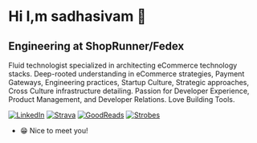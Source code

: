 # Hi I,m sadhasivam  👋

## Engineering at ShopRunner/Fedex

<p>
Fluid technologist specialized in architecting eCommerce technology stacks. Deep-rooted understanding in eCommerce strategies, Payment Gateways, Engineering practices, Startup Culture, Strategic approaches, Cross Culture infrastructure detailing. 
Passion for Developer Experience, Product Management, and Developer Relations. Love Building Tools.  
</p>

<p align="left">
  <a href="https://www.linkedin.com/in/sadhasivam/">
    <img src="https://img.shields.io/badge/-linkedin-287bbc" alt="LinkedIn"/></a> 
  <a href="https://www.strava.com/athletes/13899771">
    <img src="https://img.shields.io/badge/-strava-fc5200" alt="Strava"/></a> 
  <a href="https://www.goodreads.com/sadhasivam">
    <img src="https://img.shields.io/badge/-goodreads-F4F1EA" alt="GoodReads" /></a> 
  <a href="https://www.instagram.com/kadalamittai/">
    <img src="https://img.shields.io/badge/-Strobes-6EB800" alt="Strobes" /></a>
</p>

* 😁 Nice to meet you!
